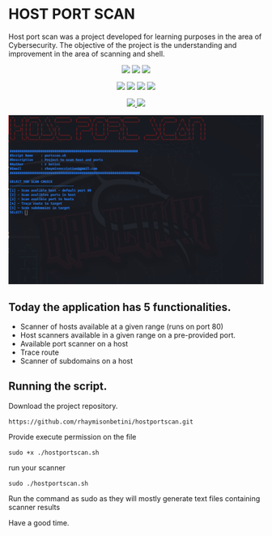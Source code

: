 # HOST PORT SCAN
Host port scan was a project developed for learning purposes in the area of Cybersecurity. The objective of the project is the understanding and improvement in the area of scanning and shell.

<p align="center">
   <img src="https://img.shields.io/bower/l/MI?style=flat-square">
   <img src="https://img.shields.io/badge/version-1.0.0-blue">
   <img src="https://img.shields.io/badge/Made%20with-Bash-1f425f.svg">
</p>

<p align="center">
   <img src="https://img.shields.io/badge/Kali_Linux-557C94?style=for-the-badge&logo=kali-linux&logoColor=white">
   <img src="https://img.shields.io/badge/Debian-A81D33?style=for-the-badge&logo=debian&logoColor=white">
   <img src="https://img.shields.io/badge/Linux-FCC624?style=for-the-badge&logo=linux&logoColor=black">
   <img src="https://img.shields.io/badge/Shell_Script-121011?style=for-the-badge&logo=gnu-bash&logoColor=white">
</p>

<p align="center">
  <a href="https://www.linkedin.com/in/heleno-betini-2b3016175/" target="_blank">
    <img src="https://img.shields.io/badge/LinkedIn-0077B5?style=for-the-badge&logo=linkedin&logoColor=white">
  </a>
  <a href="https://github.com/rhaymisonbetini" target="_blank">
    <img src="https://img.shields.io/badge/GitHub-100000?style=for-the-badge&logo=github&logoColor=white">
  </a>
</p>

<p align="center">
   <img src="https://github.com/rhaymisonbetini/hostportscan/blob/main/assets/sh.png">
</p>

## Today the application has 5 functionalities.

* Scanner of hosts available at a given range (runs on port 80)
* Host scanners available in a given range on a pre-provided port.
* Available port scanner on a host
* Trace route
* Scanner of subdomains on a host

## Running the script.

Download the project repository.

```shell
https://github.com/rhaymisonbetini/hostportscan.git
```
Provide execute permission on the file

```shell
sudo +x ./hostportscan.sh
```

run your scanner

```shell
sudo ./hostportscan.sh
```

Run the command as sudo as they will mostly generate text files containing scanner results

Have a good time.